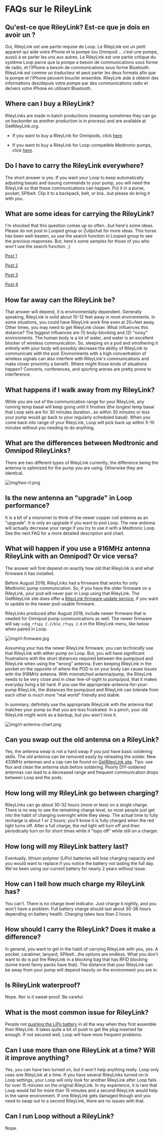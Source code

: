 # FAQs sur le RileyLink

## Qu'est-ce que RileyLink? Est-ce que je dois en avoir un ?

Oui, RileyLink est une partie requise de Loop. Le RileyLink est un petit appareil qui aide votre iPhone et la pompe (ou Omnipod ... c’est une pompe, aussi) à se parler les uns aux autres. Le RileyLink est une partie critique du système Loop parce que la pompe a besoin de communications sous forme de radio, et l’iPhone a besoin de communications sous forme Bluetooth. RileyLink est comme un traducteur et peut parler les deux formats afin que la pompe et l’iPhone peuvent boucler ensemble. RileyLink aide à obtenir des informations des/depuis votre pompe par des communications radio et de/vers votre iPhone en utilisant Bluetooth.

## Where can I buy a RileyLink?

RileyLinks are made in batch productions (meaning sometimes they can go on backorder as another production is in process) and are available at GetRileyLink.org.</br>

* If you want to buy a RileyLink for Omnipods, click [here](https://getrileylink.org/product/rileylink433). </br>

* If you want to buy a RileyLink for Loop-compatible Medtronic pumps, click [here](https://getrileylink.org/product/rileylink916).

## Do I have to carry the RileyLink everywhere?

The short answer is yes. If you want your Loop to keep automatically adjusting basals and issuing commands to your pump, you will need the RileyLink so that these communications can happen. Put it in a purse, pocket, SPIbelt. Clip it to a backpack, belt, or bra...but please do bring it with you.

## What are some ideas for carrying the RileyLink?

I'm shocked that this question comes up so often...but here's some ideas. Please do not post in Looped group or Zulipchat for more ideas. This horse has been well-beaten, so use the search function in Looped group to see the previous responses. But, here's some samples for those of you who won't use the search function. ;)

[Post 1](https://www.facebook.com/groups/TheLoopedGroup/permalink/2340802992803020/)

[Post 2](https://www.facebook.com/groups/TheLoopedGroup/permalink/2470906669792651/)

[Post 3](https://www.facebook.com/groups/TheLoopedGroup/permalink/2469724099910908/)

[Post 4](https://www.facebook.com/groups/TheLoopedGroup/permalink/2324172164466103/)

## How far away can the RileyLink be?

That answer will depend, it is environmentally dependent. Generally speaking, RileyLink is solid about 10-12 feet away in most environments. In some situations, you could have RileyLink work fine even at 20+feet away. Other times, you may need to get RileyLink closer. What influences this distance? The biggest influences are (1) body-blocking and (2) "noisy" environments. The human body is a lot of water, and water is an excellent blocker of wireless communication.  So, sleeping on a pod and smothering it entirely with your body will possibly decrease the ability of RileyLink to communicate with the pod. Environments with a high concentration of wireless signals can also interfere with RileyLink's communications and make closer proximity a benefit. Where might those kinds of situations happen? Concerts, conferences, and sporting arenas are pretty prone to interference.

## What happens if I walk away from my RileyLink?

While you are out of the communication range for your RileyLink, any running temp basal will keep going until it finishes (the longest temp basal that Loop sets are for 30 minutes duration...so within 30 minutes or less your pump would go back to your regularly scheduled basal). When you come back into range of your RileyLink, Loop will pick back up within 5-10 minutes without you needing to do anything.

## What are the differences between Medtronic and Omnipod RileyLinks?

There are two different types of RileyLink currently; the difference being the antenna is optimized for the pump you are using. Otherwise they are identical.

![img/two-rl.png](img/two-rl.png)

## Is the new antenna an "upgrade" in Loop performance?

It is a bit of a misnomer to think of the newer copper coil antenna as an "upgrade". It is only an upgrade if you want to pod Loop. The new antenna will actually decrease your range if you try to use it with a Medtronic Loop.  See the next FAQ for a more detailed description and chart.

## What will happen if you use a 916MHz antenna RileyLink with an Omnipod? Or vice versa?

The answer will first depend on exactly how old that RileyLink is and what firmware it has installed.

Before August 2018, RileyLinks had a firmware that works for only Medtronic pump communication. So, if you have the older firmware on a RileyLink, your pod will never pair in Loop using that RileyLink. The GetRileyLink site does offer a [RileyLink firmware update service](https://getrileylink.org/product/rileylink-fw-update/), if you want to update to the newer pod-usable firmware.

RileyLinks produced after August 2018, include newer firmware that is needed for Omnipod pump communications as well. The newer firmware will say `subg_rfspy 2.2/ble_rfspy 2.0` in the RileyLink menu, like below when paired in Loop.

![img/rl-firmware.jpg](img/rl-firmware.jpg)

Assuming your has the newer RileyLink firmware, you can *technically* use that RileyLink with either pump on Loop. But, you will have significant frustrations with the short distances required between the pump/pod and RileyLink when using the "wrong" antenna. Even keeping RileyLink in the pocket on the opposite of where the POD is on your body can cause issues with the 916MHz antenna. With mismatched antenna/pump, the RileyLink needs to be very close and in clear line-of-sight to pump/pod, that it makes everyday living a bit hard. If you use the appropriate-antenna-for-your-pump RileyLink, the distances the pump/pod and RileyLink can tolerate from each other is much more "real world" friendly and stable.

In summary, definitely use the appropriate RileyLink with the antenna that matches your pump so that you are less frustrated. In a pinch, your old RileyLink might work as a backup, but you won't love it.

![img/rl-antenna-chart.png](img/rl-antenna-chart.png)

## Can you swap out the old antenna on a RileyLink?

Yes, the antenna swap is not a hard swap if you just have basic soldering skills. The old antenna can be removed easily by reheating the solder. New 433MHz antennas and a cap can be found on [GetRileyLink site](https://getrileylink.org/product/433diyupgrade/). Tips: use flux and clean the antenna stub before soldering. Poorly DIY-soldered antennas can lead to a decreased range and frequent communication drops between Loop and the pods.

## How long will my RileyLink go between charging?

RileyLinks can go about 30-32 hours (more or less) on a single charge. There is no way to see the remaining charge level, so most people just get into the habit of charging overnight while they sleep. The actual time to fully recharge is about 1 or 2 hours; you'll know it is fully charged when the red light turns off. After a full charge, the red light will turn off and then periodically turn on for short times while it "tops off" while still on a charger.

## How long will my RileyLink battery last?

Eventually, lithium polymer (LiPo) batteries will lose charging capacity and you would want to replace if you notice the battery not lasting the full day. We've been using our current battery for nearly 2 years without issue.

## How can I tell how much charge my RileyLink has?

You can't. There is no charge level indicator. Just charge it nightly, and you won't have a problem. Full battery charge should last about 30-36 hours depending on battery health. Charging takes less than 2 hours.

## How should I carry the RileyLink? Does it make a difference?

In general, you want to get in the habit of carrying RileyLink with you, yes. A pocket, carabiner, lanyard, SPIbelt...the options are endless. What you don't want to do is put the RileyLink in a blocking bag that has RFID blocking (some travel fanny packs have that). The distance that your RileyLink can be away from your pump will depend heavily on the environment you are in.

## Is RileyLink waterproof?

Nope. Nor is it sweat-proof. Be careful.

## What is the most common issue for RileyLink?

People not [pushing the LiPo battery](../build/step5.md#assemble-rileylink) in all the way when they first assemble their RileyLink. It takes quite a bit of push to get the plug inserted far enough. If not secured well, Loop will have more frequent problems.

## Can I use more than one RileyLink at a time? Will it improve anything?

Yes, you can have two turned on, but it won't help anything really. Loop only uses one RileyLink at a time. If you have several RileyLinks turned on in Loop settings, your Loop will only look for another RileyLink after Loop fails for over 15 minutes on the original RileyLink. In my experience, it is rare that Loop would fail for more than 15 minutes and a second RileyLink would help in the same environment. If one RileyLink gets damaged though and you need to swap out to a second RileyLink, there are no issues with that.

## Can I run Loop without a RileyLink?

Nope.
